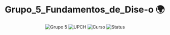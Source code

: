 # Grupo_5_Fundamentos_de_Dise-o 🌍
<div align="center">
  <img src="https://img.shields.io/badge/Grupo-5-red" alt="Grupo 5">
  <img src="https://img.shields.io/badge/Universidad-UPCH-blue" alt="UPCH">
  <img src="https://img.shields.io/badge/Curso-Fundamentos_de_Diseño-white" alt="Curso">
  <img src="https://img.shields.io/badge/Status-En_Desarrollo-orange" alt="Status">
</div>
